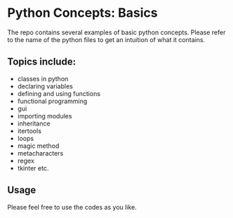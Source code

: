 # Python Concepts: Basics
The repo contains several examples of basic python concepts. 
Please refer to the name of the python files to get an intuition of what it contains. 
## Topics include: 
- classes in python
- declaring variables
- defining and using functions
- functional programming
- gui
- importing modules
- inheritance
- itertools
- loops
- magic method
- metacharacters
- regex 
- tkinter etc. 
## Usage
Please feel free to use the codes as you like.
